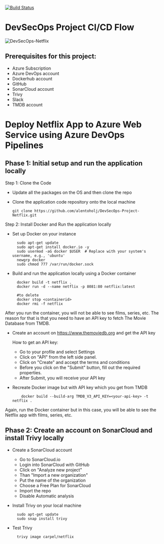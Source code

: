 [![Build Status](https://dev.azure.com/carpel1921/Netflix/_apis/build/status%2Falentoholj.DevSecOps-Project-Netflix?branchName=main)](https://dev.azure.com/carpel1921/Netflix/_build/latest?definitionId=13&branchName=main)

# DevSecOps Project CI/CD Flow

![DevSecOps-Netflix](https://github.com/alentoholj/DevSecOps-Project-Netflix/assets/82238804/eff70b24-821f-4175-82fd-e10f1e174d6a)

## Prerequisites for this project:

- Azure Subscription
- Azure DevOps account
- Dockerhub account
- GitHub
- SonarCloud account
- Trivy
- Slack
- TMDB account

# Deploy Netflix App to Azure Web Service using Azure DevOps Pipelines

## Phase 1: Initial setup and run the application locally

Step 1: Clone the Code

- Update all the packages on the OS and then clone the repo
- Clone the application code repository onto the local machine

      git clone https://github.com/alentoholj/DevSecOps-Project-Netflix.git

Step 2: Install Docker and Run the application locally

- Set up Docker on your instance

        sudo apt-get update
        sudo apt-get install docker.io -y
        sudo usermod -aG docker $USER  # Replace with your system's username, e.g., 'ubuntu'
        newgrp docker
        sudo chmod 777 /var/run/docker.sock

- Build and run the application locally using a Docker container

        docker build -t netflix .
        docker run -d --name netflix -p 8081:80 netflix:latest

        #to delete
        docker stop <containerid>
        docker rmi -f netflix

After you run the container, you will not be able to see films, series, etc. The reason for that is that you need to have an API key to fetch The Movie Database from TMDB.

- Create an account on https://www.themoviedb.org and get the API key

  How to get an API key:

  - Go to your profile and select Settings
  - Click on "API" from the left side panel.
  - Click on "Create" and accept the terms and conditions
  - Before you click on the "Submit" button, fill out the required properties.
  - After Submit, you will receive your API key

- Recreate Docker image but with API key which you get from TMDB

          docker build --build-arg TMDB_V3_API_KEY=<your-api-key> -t netflix .

Again, run the Docker container but in this case, you will be able to see the Netflix app with films, series, etc.

## Phase 2: Create an account on SonarCloud and install Trivy locally

- Create a SonarCloud account

    - Go to SonarCloud.io
    - Login into SonarCloud with GitHub
    - Click on "Analyze new project"
    - Than "Import a new organization"
    - Put the name of the organization
    - Choose a Free Plan for SonarCloud
    - Import the repo
    - Disable Automatic analysis
 
- Install Trivy on your local machine

        sudo apt-get update
        sudo snap install trivy

- Test Trivy

        trivy image carpel/netflix
